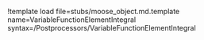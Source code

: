 !template load file=stubs/moose_object.md.template name=VariableFunctionElementIntegral syntax=/Postprocessors/VariableFunctionElementIntegral
